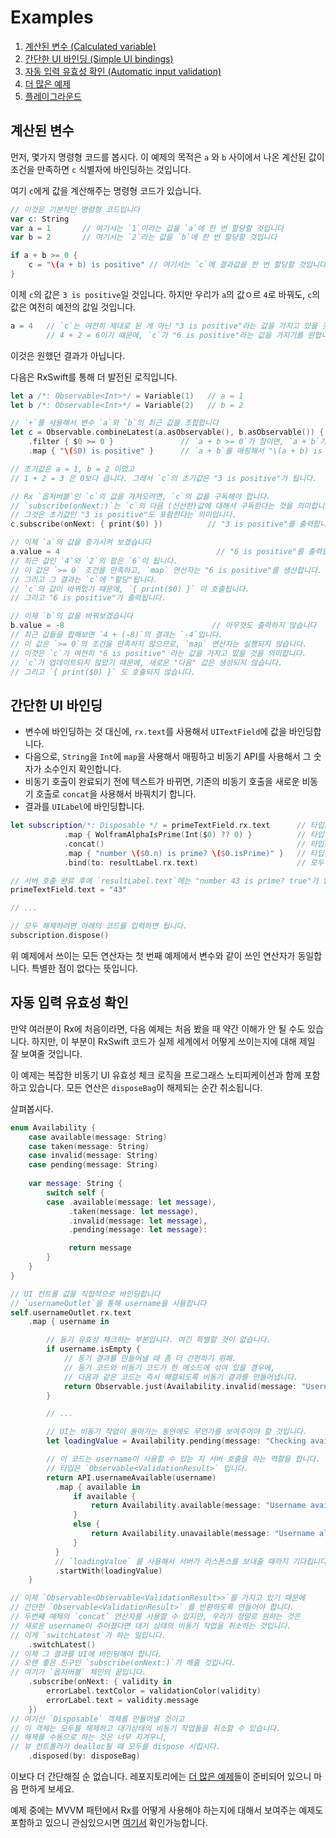 Examples
========

1. [계산된 변수 (Calculated variable)](#계산된-변수)
1. [간단한 UI 바인딩 (Simple UI bindings)](#간단한-UI-바인딩)
1. [자동 입력 유효성 확인 (Automatic input validation)](#자동-입력-유효성-확인)
1. [더 많은 예제](../RxExample)
1. [플레이그라운드](Playgrounds.md)

## 계산된 변수

먼저, 몇가지 명령형 코드를 봅시다.
이 예제의 목적은 `a` 와 `b` 사이에서 나온 계산된 값이 조건을 만족하면 `c` 식별자에 바인딩하는 것입니다.

여기 `c`에게 값을 계산해주는 명령형 코드가 있습니다.

```swift
// 이것은 기본적인 명령형 코드입니다
var c: String
var a = 1       // 여기서는 `1`이라는 값을 `a`에 한 번 할당할 것입니다
var b = 2       // 여기서는 `2`라는 값을 `b`에 한 번 할당할 것입니다

if a + b >= 0 {
    c = "\(a + b) is positive" // 여기서는 `c`에 결과값을 한 번 할당할 것입니다
}
```

이제 `c`의 값은 `3 is positive`일 것입니다. 하지만 우리가 `a`의 값ㅇ르 `4`로 바꿔도, `c`의 값은 여전히 예전의 값일 것입니다.

```swift
a = 4   // `c`는 여전히 제대로 된 게 아닌 "3 is positive"라는 값을 가지고 있을 것입니다
        // 4 + 2 = 6이기 때문에, `c`가 "6 is positive"라는 값을 가지기를 원합니다
```

이것은 원했던 결과가 아닙니다.

다음은 RxSwift를 통해 더 발전된 로직입니다.

```swift
let a /*: Observable<Int>*/ = Variable(1)   // a = 1
let b /*: Observable<Int>*/ = Variable(2)   // b = 2

// `+`를 사용해서 변수 `a`와 `b`의 최근 값을 조합합니다
let c = Observable.combineLatest(a.asObservable(), b.asObservable()) { $0 + $1 }
	.filter { $0 >= 0 }               // `a + b >= 0`가 참이면, `a + b`가 map 연산자로 넘어갑니다
	.map { "\($0) is positive" }      // `a + b`를 매핑해서 "\(a + b) is positive"로 만듭니다

// 초기값은 a = 1, b = 2 이었고
// 1 + 2 = 3 은 0보다 큽니다. 그래서 `c`의 초기값은 "3 is positive"가 됩니다.

// Rx `옵저버블`인 `c`의 값을 가져오려면, `c`의 값을 구독해야 합니다.
// `subscribe(onNext:)`는 `c`의 다음 (신선한)값에 대해서 구독한다는 것을 의미합니다.
// 그것은 초기값인 "3 is positive"도 포함한다는 의미입니다.
c.subscribe(onNext: { print($0) })          // "3 is positive"를 출력합니다

// 이제 `a`의 값을 증가시켜 보겠습니다
a.value = 4                                   // "6 is positive"를 출력합니다
// 최근 값인 `4`와 `2`의 합은 `6`이 됩니다.
// 이 값은 `>= 0` 조건을 만족하고, `map` 연산자는 "6 is positive"를 생산합니다.
// 그리고 그 결과는 `c`에 "할당"됩니다.
// `c`의 값이 바뀌었기 때문에, `{ print($0) }` 이 호출됩니다.
// 그리고 "6 is positive"가 출력됩니다.

// 이제 `b`의 값을 바꿔보겠습니다
b.value = -8                                 // 아무것도 출력하지 않습니다
// 최근 값들을 합해보면 `4 + (-8)`의 결과는 `-4`입니다.
// 이 값은 `>= 0`의 조건을 만족하지 않으므로, `map` 연산자는 실행되지 않습니다.
// 이것은 `c`가 여전히 "6 is positive" 라는 값을 가지고 있을 것을 의미합니다.
// `c`가 업데이트되지 않았기 떄문에, 새로운 "다음" 값은 생성되지 않습니다.
// 그리고 `{ print($0) }` 도 호출되지 않습니다.
```

## 간단한 UI 바인딩

* 변수에 바인딩하는 것 대신에, `rx.text`를 사용해서 `UITextField`에 값을 바인딩합니다.
* 다음으로, `String`을 `Int`에 `map`을 사용해서 매핑하고 비동기 API를 사용해서 그 숫자가 소수인지 확인합니다.
* 비동기 호출이 완료되기 전에 텍스트가 바뀌면, 기존의 비동기 호출을 새로운 비동기 호출로 `concat`을 사용해서 바꿔치기 합니다.
* 결과를 `UILabel`에 바인딩합니다.

```swift
let subscription/*: Disposable */ = primeTextField.rx.text      // 타입은 Observable<String> 입니다
            .map { WolframAlphaIsPrime(Int($0) ?? 0) }          // 타입은 Observable<Observable<Prime>> 입니다
            .concat()                                           // 타입은 Observable<Prime> 입니다
            .map { "number \($0.n) is prime? \($0.isPrime)" }   // 타입은 Observable<String> 입니다
            .bind(to: resultLabel.rx.text)                      // 모두 해제하고 싶을 때 사용할 Disposable을 반환합니다

// 서버 호출 완료 후에 `resultLabel.text`에는 "number 43 is prime? true"가 입력됩니다.
primeTextField.text = "43"

// ...

// 모두 해제하려면 아래의 코드를 입력하면 됩니다.
subscription.dispose()
```

위 예제에서 쓰이는 모든 연산자는 첫 번째 예제에서 변수와 같이 쓰인 연산자가 동일합니다. 특별한 점이 없다는 뜻입니다.

## 자동 입력 유효성 확인

만약 여러분이 Rx에 처음이라면, 다음 예제는 처음 봤을 때 약간 이해가 안 될 수도 있습니다. 하지만, 이 부분이 RxSwift 코드가 실제 세계에서 어떻게 쓰이는지에 대해 제일 잘 보여줄 것입니다.

이 예제는 복잡한 비동기 UI 유효성 체크 로직을 프로그래스 노티피케이션과 함께 포함하고 있습니다.
모든 연산은 `disposeBag`이 해제되는 순간 취소됩니다.

살펴봅시다.

```swift
enum Availability {
    case available(message: String)
    case taken(message: String)
    case invalid(message: String)
    case pending(message: String)
    
    var message: String {
        switch self {
        case .available(message: let message),
             .taken(message: let message),
             .invalid(message: let message),
             .pending(message: let message): 

             return message
        }
    }
}

// UI 컨트롤 값을 직접적으로 바인딩합니다
// `usernameOutlet`을 통해 username을 사용합니다
self.usernameOutlet.rx.text
    .map { username in

        // 동기 유효성 체크하는 부분입니다. 여긴 특별할 것이 없습니다.
        if username.isEmpty {
            // 동기 결과를 만들어낼 때 좀 더 간편하기 위해.
            // 동기 코드와 비동기 코드가 한 메소드에 섞여 있을 경우에,
            // 다음과 같은 코드는 즉시 해결되도록 비동기 결과를 만들어냅니다.
            return Observable.just(Availability.invalid(message: "Username can't be empty."))
        }

        // ...

        // UI는 비동기 작업이 돌아가는 동안에도 무언가를 보여주어야 할 것입니다.
        let loadingValue = Availability.pending(message: "Checking availability ...")

        // 이 코드는 username이 사용할 수 있는 지 서버 호출을 하는 역할을 합니다.
        // 타입은 `Observable<ValidationResult>` 입니다.
        return API.usernameAvailable(username)
          .map { available in
              if available {
                  return Availability.available(message: "Username available")
              }
              else {
                  return Availability.unavailable(message: "Username already taken")
              }
          }
          // `loadingValue` 를 사용해서 서버가 리스폰스를 보내줄 때까지 기다립니다
          .startWith(loadingValue)
    }

// 이제 `Observable<Observable<ValidationResult>>`를 가지고 있기 때문에
// 간단한 `Observable<ValidationResult>` 를 반환하도록 만들어야 합니다.
// 두번째 예제의 `concat` 연산자를 사용할 수 있지만, 우리가 정말로 원하는 것은
// 새로운 username이 주어졌다면 대기 상태의 비동기 작업을 취소하는 것입니다.
// 이게 `switchLatest`가 하는 일입니다.
    .switchLatest()
// 이제 그 결과를 UI에 바인딩해야 합니다.
// 오랜 좋은 친구인 `subscribe(onNext:)`가 해줄 것입니다.
// 여기가 `옵저버블` 체인의 끝입니다.
    .subscribe(onNext: { validity in
        errorLabel.textColor = validationColor(validity)
        errorLabel.text = validity.message
    })
// 여기선 `Disposable` 객체를 만들어낼 것이고
// 이 객체는 모두를 해제하고 대기상태의 비동기 작업들을 취소할 수 있습니다.
// 해제를 수동으로 하는 것은 너무 지겨우니,
// 뷰 컨트롤러가 dealloc될 때 모두를 dispose 시킵시다.
    .disposed(by: disposeBag)
```

이보다 더 간단해질 순 없습니다. 레포지토리에는 [더 많은 예제](../RxExample)들이 준비되어 있으니 마음 편하게 보세요.

예제 중에는 MVVM 패턴에서 Rx를 어떻게 사용해야 하는지에 대해서 보여주는 예제도 포함하고 있으니 관심있으시면 [여기서](../RxExample) 확인가능합니다.
